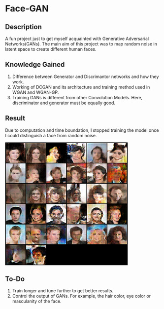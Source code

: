 # Face-GAN

## Description
A fun project just to get myself acquainted with Generative Adversarial Networks(GANs). The main aim of this project was to map random noise in latent space to create different human faces.

## Knowledge Gained
1. Difference between Generator and Discrimantor networks and how they work.
2. Working of DCGAN and its architecture and training method used in WGAN and WGAN-GP.
3. Training GANs is different from other Convolution Models. Here, discriminator and generator must be equally good.

## Result
Due to computation and time boundation, I stopped training the model once I could distinguish a face from random noise.

![After 20 Epochs](https://github.com/P-yushh/Face-GAN/blob/main/GeneratedIMG-0008.png)

## To-Do
1. Train longer and tune further to get better results.
2. Control the output of GANs. For example, the hair color, eye color or masculanity of the face.

